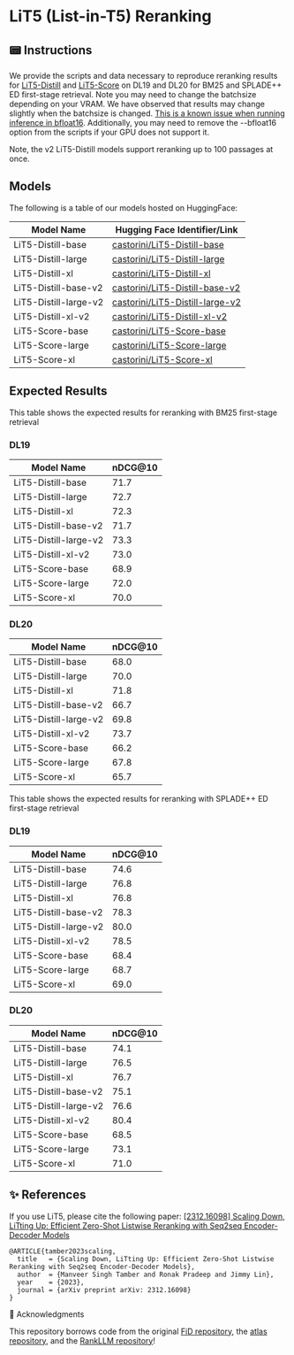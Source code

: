 # LiT5 (List-in-T5) Reranking

## 📟 Instructions

We provide the scripts and data necessary to reproduce reranking results for [LiT5-Distill](LiT5-Distill.sh) and [LiT5-Score](LiT5-Score.sh) on DL19 and DL20 for BM25 and SPLADE++ ED first-stage retrieval. Note you may need to change the batchsize depending on your VRAM. We have observed that results may change slightly when the batchsize is changed. [This is a known issue when running inference in bfloat16](https://github.com/huggingface/transformers/issues/25921). Additionally, you may need to remove the --bfloat16 option from the scripts if your GPU does not support it.

Note, the v2 LiT5-Distill models support reranking up to 100 passages at once.

## Models

The following is a table of our models hosted on HuggingFace:

| Model Name            | Hugging Face Identifier/Link                                                               |
|-----------------------|--------------------------------------------------------------------------------------------|
| LiT5-Distill-base     | [castorini/LiT5-Distill-base](https://huggingface.co/castorini/LiT5-Distill-base)          |
| LiT5-Distill-large    | [castorini/LiT5-Distill-large](https://huggingface.co/castorini/LiT5-Distill-large)        |
| LiT5-Distill-xl       | [castorini/LiT5-Distill-xl](https://huggingface.co/castorini/LiT5-Distill-xl)              |
| LiT5-Distill-base-v2  | [castorini/LiT5-Distill-base-v2](https://huggingface.co/castorini/LiT5-Distill-base-v2)    |
| LiT5-Distill-large-v2 | [castorini/LiT5-Distill-large-v2](https://huggingface.co/castorini/LiT5-Distill-large-v2)  |
| LiT5-Distill-xl-v2    | [castorini/LiT5-Distill-xl-v2](https://huggingface.co/castorini/LiT5-Distill-xl-v2)        |
| LiT5-Score-base       | [castorini/LiT5-Score-base](https://huggingface.co/castorini/LiT5-Score-base)              |
| LiT5-Score-large      | [castorini/LiT5-Score-large](https://huggingface.co/castorini/LiT5-Score-large)            |
| LiT5-Score-xl         | [castorini/LiT5-Score-xl](https://huggingface.co/castorini/LiT5-Score-xl)                  |


## Expected Results

This table shows the expected results for reranking with BM25 first-stage retrieval

### DL19
| Model Name            | nDCG@10 |
|-----------------------|---------|
| LiT5-Distill-base     |    71.7 |
| LiT5-Distill-large    |    72.7 |
| LiT5-Distill-xl       |    72.3 |
| LiT5-Distill-base-v2  |    71.7 |
| LiT5-Distill-large-v2 |    73.3 |
| LiT5-Distill-xl-v2    |    73.0 |
| LiT5-Score-base       |    68.9 |
| LiT5-Score-large      |    72.0 |
| LiT5-Score-xl         |    70.0 |

### DL20
| Model Name            | nDCG@10 |
|-----------------------|---------|
| LiT5-Distill-base     |    68.0 |
| LiT5-Distill-large    |    70.0 |
| LiT5-Distill-xl       |    71.8 |
| LiT5-Distill-base-v2  |    66.7 |
| LiT5-Distill-large-v2 |    69.8 |
| LiT5-Distill-xl-v2    |    73.7 |
| LiT5-Score-base       |    66.2 |
| LiT5-Score-large      |    67.8 |
| LiT5-Score-xl         |    65.7 |

This table shows the expected results for reranking with SPLADE++ ED first-stage retrieval

### DL19
| Model Name            | nDCG@10 |
|-----------------------|---------|
| LiT5-Distill-base     |    74.6 |
| LiT5-Distill-large    |    76.8 |
| LiT5-Distill-xl       |    76.8 |
| LiT5-Distill-base-v2  |    78.3 |
| LiT5-Distill-large-v2 |    80.0 |
| LiT5-Distill-xl-v2    |    78.5 |
| LiT5-Score-base       |    68.4 |
| LiT5-Score-large      |    68.7 |
| LiT5-Score-xl         |    69.0 |

### DL20
| Model Name            | nDCG@10 |
|-----------------------|---------|
| LiT5-Distill-base     |    74.1 |
| LiT5-Distill-large    |    76.5 |
| LiT5-Distill-xl       |    76.7 |
| LiT5-Distill-base-v2  |    75.1 |
| LiT5-Distill-large-v2 |    76.6 |
| LiT5-Distill-xl-v2    |    80.4 |
| LiT5-Score-base       |    68.5 |
| LiT5-Score-large      |    73.1 |
| LiT5-Score-xl         |    71.0 |

## ✨ References

If you use LiT5, please cite the following paper: 
[[2312.16098] Scaling Down, LiTting Up: Efficient Zero-Shot Listwise Reranking with Seq2seq Encoder-Decoder Models](https://arxiv.org/abs/2312.16098)

```
@ARTICLE{tamber2023scaling,
  title   = {Scaling Down, LiTting Up: Efficient Zero-Shot Listwise Reranking with Seq2seq Encoder-Decoder Models},
  author  = {Manveer Singh Tamber and Ronak Pradeep and Jimmy Lin},
  year    = {2023},
  journal = {arXiv preprint arXiv: 2312.16098}
}
```

🙏 Acknowledgments

This repository borrows code from the original [FiD repository](https://github.com/facebookresearch/FiD), the [atlas repository](https://github.com/facebookresearch/atlas), and the [RankLLM repository](https://github.com/castorini/rank_llm)! 
